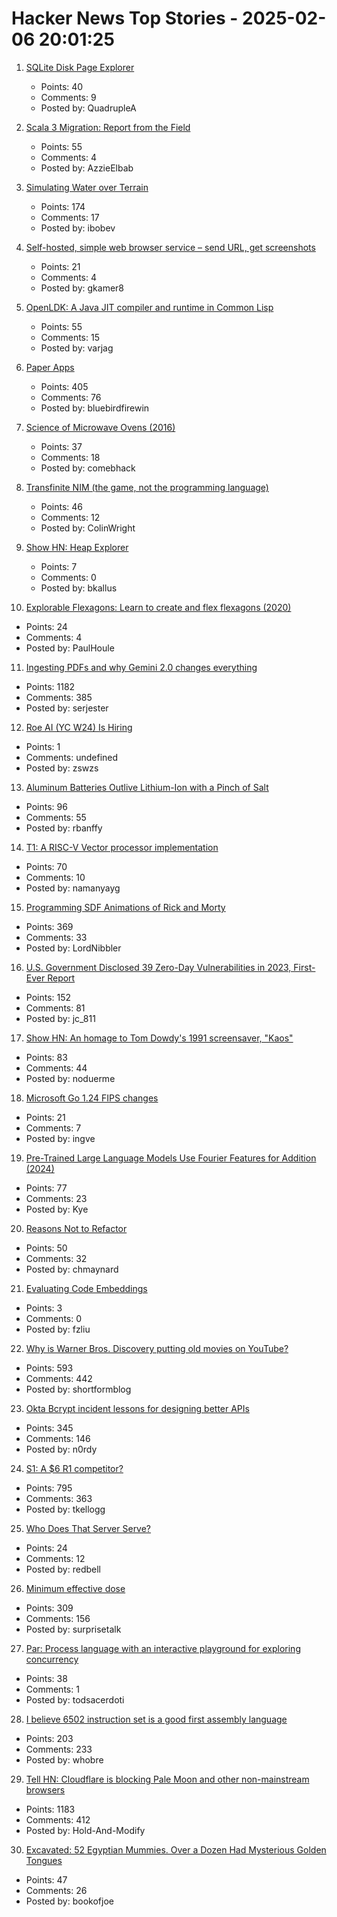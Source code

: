 # Hacker News Top Stories - 2025-02-06 20:01:25

1. [SQLite Disk Page Explorer](https://github.com/QuadrupleA/sqlite-page-explorer)
   - Points: 40
   - Comments: 9
   - Posted by: QuadrupleA

2. [Scala 3 Migration: Report from the Field](https://blog.pierre-ricadat.com/scala-3-migration-report-from-the-field)
   - Points: 55
   - Comments: 4
   - Posted by: AzzieElbab

3. [Simulating Water over Terrain](https://lisyarus.github.io/blog/posts/simulating-water-over-terrain.html)
   - Points: 174
   - Comments: 17
   - Posted by: ibobev

4. [Self-hosted, simple web browser service – send URL, get screenshots](https://github.com/US-Artificial-Intelligence/scraper)
   - Points: 21
   - Comments: 4
   - Posted by: gkamer8

5. [OpenLDK: A Java JIT compiler and runtime in Common Lisp](https://github.com/atgreen/openldk)
   - Points: 55
   - Comments: 15
   - Posted by: varjag

6. [Paper Apps](https://gladdendesign.com/collections/paper-apps)
   - Points: 405
   - Comments: 76
   - Posted by: bluebirdfirewin

7. [Science of Microwave Ovens (2016)](https://www.genuineideas.com/ArticlesIndex/wave.html)
   - Points: 37
   - Comments: 18
   - Posted by: comebhack

8. [Transfinite NIM (the game, not the programming language)](https://jdh.hamkins.org/transfinite-nim/)
   - Points: 46
   - Comments: 12
   - Posted by: ColinWright

9. [Show HN: Heap Explorer](https://github.com/heap-exploitation/heap-explorer)
   - Points: 7
   - Comments: 0
   - Posted by: bkallus

10. [Explorable Flexagons: Learn to create and flex flexagons (2020)](http://loki3.com/flex/explore/)
   - Points: 24
   - Comments: 4
   - Posted by: PaulHoule

11. [Ingesting PDFs and why Gemini 2.0 changes everything](https://www.sergey.fyi/articles/gemini-flash-2)
   - Points: 1182
   - Comments: 385
   - Posted by: serjester

12. [Roe AI (YC W24) Is Hiring](https://www.ycombinator.com/companies/roe-ai/jobs/CZrzxk6-founding-engineer)
   - Points: 1
   - Comments: undefined
   - Posted by: zswzs

13. [Aluminum Batteries Outlive Lithium-Ion with a Pinch of Salt](https://spectrum.ieee.org/aluminum-battery)
   - Points: 96
   - Comments: 55
   - Posted by: rbanffy

14. [T1: A RISC-V Vector processor implementation](https://github.com/chipsalliance/t1)
   - Points: 70
   - Comments: 10
   - Posted by: namanyayg

15. [Programming SDF Animations of Rick and Morty](https://danielchasehooper.com/posts/code-animated-rick/)
   - Points: 369
   - Comments: 33
   - Posted by: LordNibbler

16. [U.S. Government Disclosed 39 Zero-Day Vulnerabilities in 2023, First-Ever Report](https://www.zetter-zeroday.com/u-s-government-disclosed-39-zero-day-vulnerabilities-in-2023-per-first-ever-report/)
   - Points: 152
   - Comments: 81
   - Posted by: jc_811

17. [Show HN: An homage to Tom Dowdy's 1991 screensaver, "Kaos"](https://thestrikeagency.com/kaos/)
   - Points: 83
   - Comments: 44
   - Posted by: noduerme

18. [Microsoft Go 1.24 FIPS changes](https://devblogs.microsoft.com/go/go-1-24-fips-update/)
   - Points: 21
   - Comments: 7
   - Posted by: ingve

19. [Pre-Trained Large Language Models Use Fourier Features for Addition (2024)](https://arxiv.org/abs/2406.03445)
   - Points: 77
   - Comments: 23
   - Posted by: Kye

20. [Reasons Not to Refactor](https://thoughtbot.com/blog/reasons-not-to-refactor)
   - Points: 50
   - Comments: 32
   - Posted by: chmaynard

21. [Evaluating Code Embeddings](https://blog.voyageai.com/2024/12/04/code-retrieval-eval/)
   - Points: 3
   - Comments: 0
   - Posted by: fzliu

22. [Why is Warner Bros. Discovery putting old movies on YouTube?](https://tedium.co/2025/02/05/warner-bros-youtube-full-movie-releases/)
   - Points: 593
   - Comments: 442
   - Posted by: shortformblog

23. [Okta Bcrypt incident lessons for designing better APIs](https://n0rdy.foo/posts/20250121/okta-bcrypt-lessons-for-better-apis/)
   - Points: 345
   - Comments: 146
   - Posted by: n0rdy

24. [S1: A $6 R1 competitor?](https://timkellogg.me/blog/2025/02/03/s1)
   - Points: 795
   - Comments: 363
   - Posted by: tkellogg

25. [Who Does That Server Serve?](https://www.gnu.org/philosophy/who-does-that-server-really-serve.html)
   - Points: 24
   - Comments: 12
   - Posted by: redbell

26. [Minimum effective dose](https://winnielim.org/journal/minimum-effective-dose/)
   - Points: 309
   - Comments: 156
   - Posted by: surprisetalk

27. [Par: Process language with an interactive playground for exploring concurrency](https://github.com/faiface/par-lang)
   - Points: 38
   - Comments: 1
   - Posted by: todsacerdoti

28. [I believe 6502 instruction set is a good first assembly language](https://nemanjatrifunovic.substack.com/p/6502-is-a-good-starting-point-for)
   - Points: 203
   - Comments: 233
   - Posted by: whobre

29. [Tell HN: Cloudflare is blocking Pale Moon and other non-mainstream browsers](undefined)
   - Points: 1183
   - Comments: 412
   - Posted by: Hold-And-Modify

30. [Excavated: 52 Egyptian Mummies. Over a Dozen Had Mysterious Golden Tongues](https://www.popularmechanics.com/science/archaeology/a63412049/golden-mummy-tongues/)
   - Points: 47
   - Comments: 26
   - Posted by: bookofjoe

